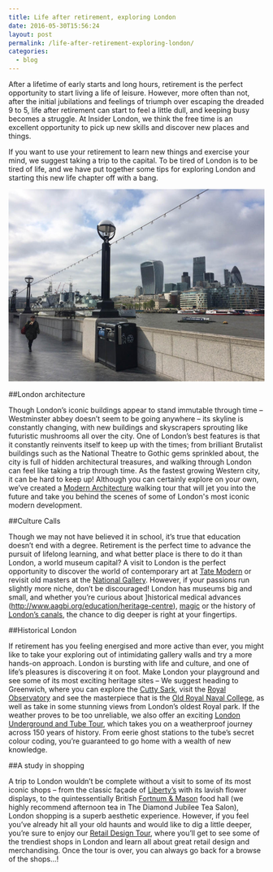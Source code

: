 ```yaml
---
title: Life after retirement, exploring London
date: 2016-05-30T15:56:24
layout: post
permalink: /life-after-retirement-exploring-london/
categories:
  - blog
---
```


After a lifetime of early starts and long hours, retirement is the perfect opportunity to start living a life of leisure. However, more often than not, after the initial jubilations and feelings of triumph over escaping the dreaded 9 to 5, life after retirement can start to feel a little dull, and keeping busy becomes a struggle. At Insider London, we think the free time is an excellent opportunity to pick up new skills and discover new places and things.

If you want to use your retirement to learn new things and exercise your mind, we suggest taking a trip to the capital. To be tired of London is to be tired of life, and we have put together some tips for exploring London and starting this new life chapter off with a bang.

![London riverside](/images/Riverside-770x578.jpg)

##London architecture

Though London’s iconic buildings appear to stand immutable through time – Westminster abbey doesn’t seem to be going anywhere – its skyline is constantly changing, with new buildings and skyscrapers sprouting like futuristic mushrooms all over the city. One of London’s best features is that it constantly reinvents itself to keep up with the times; from brilliant Brutalist buildings such as the National Theatre to Gothic gems sprinkled about, the city is full of hidden architectural treasures, and walking through London can feel like taking a trip through time. As the fastest growing Western city, it can be hard to keep up! Although you can certainly explore on your own, we’ve created a [Modern Architecture](/product/modern-architecture-tour/) walking tour that will jet you into the future and take you behind the scenes of some of London's most iconic modern development.

##Culture Calls

Though we may not have believed it in school, it’s true that education doesn’t end with a degree. Retirement is the perfect time to advance the pursuit of lifelong learning, and what better place is there to do it than London, a world museum capital? A visit to London is the perfect opportunity to discover the world of contemporary art at [Tate Modern](www.tate.org.uk/visit/tate-modern) or revisit old masters at the [National Gallery](https://www.nationalgallery.org.uk/). However, if your passions run slightly more niche, don’t be discouraged! London has museums big and small, and whether you’re curious about ]historical medical advances
(http://www.aagbi.org/education/heritage-centre), [magic](http://themagiccircle.co.uk/) or the history of [London’s canals](http://www.canalmuseum.org.uk/), the chance to dig deeper is right at your fingertips.

##Historical London

If retirement has you feeling energised and more active than ever, you might like to take your exploring out of intimidating gallery walls and try a more hands-on approach. London is bursting with life and culture, and one of life’s pleasures is discovering it on foot. Make London your playground and see some of its most exciting heritage sites – We suggest heading to Greenwich, where you can explore the [Cutty Sark](http://www.rmg.co.uk/cutty-sark), visit the [Royal Observatory](http://www.rmg.co.uk/royal-observatory) and see the masterpiece that is the [Old Royal Naval College](http://www.ornc.org/), as well as take in some stunning views from London’s oldest Royal park. If the weather proves to be too unreliable, we also offer an exciting [London Underground and Tube Tour](/product/london-underground-and-tube-tour/), which takes you on a weatherproof journey across 150 years of history. From eerie ghost stations to the tube’s secret colour coding, you’re guaranteed to go home with a wealth of new knowledge.


##A study in shopping

A trip to London wouldn’t be complete without a visit to some of its most iconic shops – from the classic façade of [Liberty’s](http://www.liberty.co.uk/) with its lavish flower displays, to the quintessentially British [Fortnum & Mason](https://www.fortnumandmason.com) food hall (we highly recommend afternoon tea in The Diamond Jubilee Tea Salon), London shopping is a superb aesthetic experience. However, if you feel you’ve already hit all your old haunts and would like to dig a little deeper, you’re sure to enjoy our [Retail Design Tour](/product/retail-design/), where you’ll get to see some of the trendiest shops in London and learn all about great retail design and merchandising. Once the tour is over, you can always go back for a browse of the shops...!
